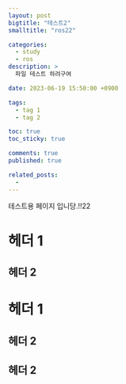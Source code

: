 ```yaml
---
layout: post
bigtitle: "테스트2"
smalltitle: "ros22"

categories:
  - study
  - ros
description: >
  파일 테스트 하려구여

date: 2023-06-19 15:50:00 +0900

tags:
  - tag 1
  - tag 2

toc: true
toc_sticky: true

comments: true
published: true

related_posts:
  -
---
```


테스트용 페이지 입니당.!!22

# 헤더 1

## 헤더 2

# 헤더 1

## 헤더 2

## 헤더 2
